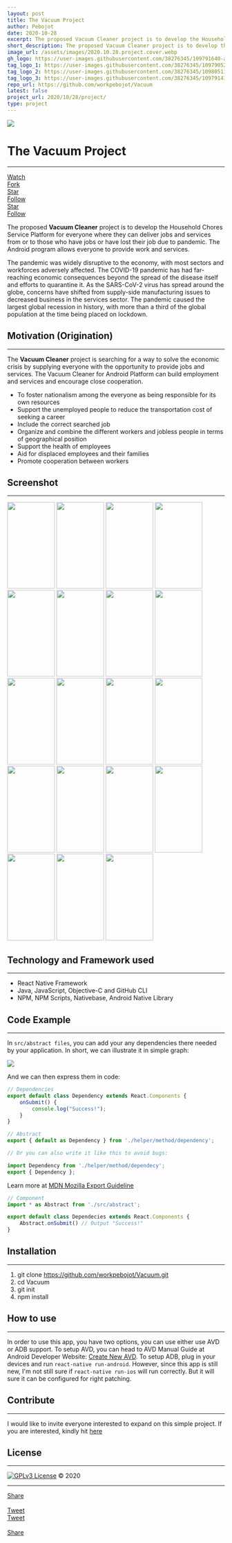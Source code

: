 ```yaml
---
layout: post
title: The Vacuum Project
author: Pebojot
date: 2020-10-28
excerpt: The proposed Vacuum Cleaner project is to develop the Household Chores Service Platform for Filipinos where they can deliver jobs and services from or to those who have jobs or have lost their job. The Android program allows fellow Filipinos to provide work and services.
short_description: The proposed Vacuum Cleaner project is to develop the Household Chores Service Platform for Filipinos
image_url: /assets/images/2020.10.28.project.cover.webp
gh_logo: https://user-images.githubusercontent.com/38276345/109791640-a0fa0d00-7c4d-11eb-9b7f-ad4b61a56d5c.png
tag_logo_1: https://user-images.githubusercontent.com/38276345/109790527-76f41b00-7c4c-11eb-92f5-d7b72832783a.png
tag_logo_2: https://user-images.githubusercontent.com/38276345/109805112-0229dc80-7c5e-11eb-8142-8de7cc02ba77.png
tag_logo_3: https://user-images.githubusercontent.com/38276345/109791416-66907000-7c4d-11eb-9c72-7b4da68fca83.png
repo_url: https://github.com/workpebojot/Vacuum
latest: false
project_url: 2020/10/28/project/
type: project
---
```


<img src="https://user-images.githubusercontent.com/38276345/113085789-14724880-9213-11eb-93f7-187db9688673.png" class="rounded img-fluid">

# The Vacuum Project

---

<div class="desktop__size">
  <div class="d-flex justify-content-start">
    <div class="p-1">
      <a class="github-button" href="https://github.com/workpebojot/Vacuum/subscription" data-size="large"
        data-show-count="true" aria-label="Watch workpebojot/Vacuum on GitHub">
        Watch
      </a>
    </div>
    <div class="p-1">
      <a class="github-button" href="https://github.com/workpebojot/Vacuum/fork" data-size="large" data-show-count="true"
        aria-label="Fork workpebojot/Vacuum on GitHub">
        Fork
      </a>
    </div>
    <div class="p-1">
      <a class="github-button" href="https://github.com/workpebojot/Vacuum" data-size="large" data-show-count="true"
        aria-label="Star workpebojot/Vacuum on GitHub">
        Star
      </a>
    </div>
    <div class="p-1">
        <a class="github-button" href="https://github.com/workpebojot" data-size="large" data-show-count="true" aria-label="Follow @workpebojot on GitHub">Follow</a>
    </div>
  </div>
</div>

<div class="mobile__size">
  <div class="d-flex justify-content-start">
    <div class="p-1">
      <a class="github-button" href="https://github.com/workpebojot/Vacuum" data-size="large" data-show-count="true"
        aria-label="Star workpebojot/Vacuum on GitHub">
        Star
      </a>
    </div>
    <div class="p-1">
        <a class="github-button" href="https://github.com/workpebojot" data-size="large" data-show-count="true" aria-label="Follow @workpebojot on GitHub">Follow</a>
    </div>
  </div>
</div>

The proposed **Vacuum Cleaner** project is to develop the Household Chores Service Platform for everyone where they can deliver jobs and services from or to those who have jobs or have lost their job due to pandemic. The Android program allows everyone to provide work and services.

The pandemic was widely disruptive to the economy, with most sectors and workforces adversely affected. The COVID-19 pandemic has had far-reaching economic consequences beyond the spread of the disease itself and efforts to quarantine it. As the SARS-CoV-2 virus has spread around the globe, concerns have shifted from supply-side manufacturing issues to decreased business in the services sector. The pandemic caused the largest global recession in history, with more than a third of the global population at the time being placed on lockdown.

## Motivation (Origination)
---
The **Vacuum Cleaner** project is searching for a way to solve the economic crisis by supplying everyone with the opportunity to provide jobs and services. The Vacuum Cleaner for Android Platform can build employment and services and encourage close cooperation.

-	To foster nationalism among the everyone as being responsible for its own resources
-	Support the unemployed people to reduce the transportation cost of seeking a career
-	Include the correct searched job
-	Organize and combine the different workers and jobless people in terms of geographical position
-	Support the health of employees
-	Aid for displaced employees and their families
-	Promote cooperation between workers

## Screenshot
---

<p>
    <img width="110" height="200" src="https://user-images.githubusercontent.com/38276345/102956721-a3384080-4513-11eb-9fd2-fda8b70fbaf7.png" />
    <img width="110" height="200" src="https://user-images.githubusercontent.com/38276345/102956726-a5020400-4513-11eb-86f4-f131b6089dd6.png" />
    <img width="110" height="200" src="https://user-images.githubusercontent.com/38276345/102956727-a59a9a80-4513-11eb-9173-c29b3f598e7f.png" />
    <img width="110" height="200" src="https://user-images.githubusercontent.com/38276345/102956729-a6cbc780-4513-11eb-8e75-7314b038d302.png" />
    <img width="110" height="200" src="https://user-images.githubusercontent.com/38276345/102956730-a7645e00-4513-11eb-90bb-12c6e6416753.png" />
    <img width="110" height="200" src="https://user-images.githubusercontent.com/38276345/102956734-a8958b00-4513-11eb-9b4f-29a58e4d8184.png" />
    <img width="110" height="200" src="https://user-images.githubusercontent.com/38276345/102956737-a92e2180-4513-11eb-9dd9-768015b40494.png" />
    <img width="110" height="200" src="https://user-images.githubusercontent.com/38276345/102956740-a9c6b800-4513-11eb-965f-1a5ff378529f.png" />
    <img width="110" height="200" src="https://user-images.githubusercontent.com/38276345/102956741-aa5f4e80-4513-11eb-8b32-dcca9a024c35.png" />
    <img width="110" height="200" src="https://user-images.githubusercontent.com/38276345/102956743-ab907b80-4513-11eb-9211-14bd18017e1f.png" />
    <img width="110" height="200" src="https://user-images.githubusercontent.com/38276345/102956745-ac291200-4513-11eb-9e3b-358a692ac412.png" />
    <img width="110" height="200" src="https://user-images.githubusercontent.com/38276345/102956747-acc1a880-4513-11eb-93b8-90bca63d4b7a.png" />
    <img width="110" height="200" src="https://user-images.githubusercontent.com/38276345/102956752-adf2d580-4513-11eb-9d9a-132bfe542b59.png" />
    <img width="110" height="200" src="https://user-images.githubusercontent.com/38276345/102956753-ae8b6c00-4513-11eb-9482-4fb83e1959ef.png" />
    <img width="110" height="200" src="https://user-images.githubusercontent.com/38276345/102956755-af240280-4513-11eb-8c2b-fef19e0fb330.png" />
    <img width="110" height="200" src="https://user-images.githubusercontent.com/38276345/102956758-afbc9900-4513-11eb-9cd6-76c61c92581b.png" />
    <img width="110" height="200" src="https://user-images.githubusercontent.com/38276345/102956760-b0edc600-4513-11eb-96ce-09741b4511f5.png" />
    <img width="110" height="200" src="https://user-images.githubusercontent.com/38276345/102956763-b1865c80-4513-11eb-9914-8f56076171db.png" />
    <img width="110" height="200" src="https://user-images.githubusercontent.com/38276345/102956765-b21ef300-4513-11eb-8f2f-0ad0e43e7103.png" />
</p>

## Technology and Framework used
---

- React Native Framework
- Java, JavaScript, Objective-C and GitHub CLI
- NPM, NPM Scripts, Nativebase, Android Native Library

## Code Example
---

In `src/abstract files`, you can add your any dependencies there needed by your application. In short, we can illustrate it in simple graph:

<img class="img-fluid" src="/assets/images/sample.code.2020.10.28.project.png" />

And we can then express them in code:
```javascript
// Dependencies
export default class Dependency extends React.Components {
    onSubmit() {
        console.log("Success!");
    }
}
```
```javascript
// Abstract
export { default as Dependency } from './helper/method/dependency';

// Or you can also write it like this to avoid bugs:

import Dependency from './helper/method/dependecy';
export { Dependency };
```
Learn more at [MDN Mozilla Export Guideline](https://developer.mozilla.org/en-US/docs/web/javascript/reference/statements/export)

```javascript
// Component
import * as Abstract from './src/abstract';

export default class Dependecies extends React.Components {
    Abstract.onSubmit() // Output "Success!"
}
```

## Installation
---

1. git clone https://github.com/workpebojot/Vacuum.git
2. cd Vacuum
3. git init
4. npm install

## How to use
---

In order to use this app, you have two options, you can use either use AVD or ADB support. To setup AVD, you can head to AVD Manual Guide at Android Developer Website: [Create New AVD](https://developer.android.com/studio/run/managing-avds.html). To setup ADB, plug in your devices and run `react-native run-android`. However, since this app is still new, I'm not still sure if `react-native run-ios` will run correctly. But it will sure it can be configured for right patching.

## Contribute
---
I would like to invite everyone interested to expand on this simple project. If you are interested, kindly hit [here](https://github.com/workpebojot/Vacuum/blob/master/CONTRIBUTING.md)

## License
---
[![GPLv3 License](https://img.shields.io/badge/License-GPL%20v3-yellow.svg)](https://opensource.org/licenses/) &copy; 2020

---

<div class="desktop__size ">
  <div class="d-flex align-items-center">
    <div class="align-self-center">
      <div class="fb-share-button align-self-center" style="vertical-align: super;top:-2px" data-href="https://www.pebojot.com/2020/10/28/project/" data-layout="button" data-size="large"><a target="_blank" href="https://www.facebook.com/sharer/sharer.php?u=https%3A%2F%2Fdevelopers.facebook.com%2Fdocs%2Fplugins%2F&amp;src=sdkpreparse" class="fb-xfbml-parse-ignore">Share</a></div>
    </div>
    &nbsp;
    <div class="align-self-center">
      <a href="https://twitter.com/share?ref_src=twsrc%5Etfw" class="twitter-share-button" data-size="large"
        data-show-screen-name="false" data-show-count="false" data-via="workpebojot">Tweet</a>
      <script async src="https://platform.twitter.com/widgets.js" charset="utf-8"></script>
    </div>
  </div>
</div>

<div class="mobile__size">
    <div class="d-flex align-items-center justify-content-start">
        <div class="align-self-center">
            <a href="https://twitter.com/share?ref_src=twsrc%5Etfw" class="twitter-share-button align-self-center" data-show-screen-name="false" data-show-count="false" data-via="workpebojot">Tweet</a><script async src="https://platform.twitter.com/widgets.js" charset="utf-8"></script>
        </div>
        &nbsp;
        <div class="align-self-center">
            <div class="fb-share-button align-self-center" style="vertical-align: super;top:-2px" data-href="https://www.pebojot.com/2020/10/28/project/" data-layout="button" data-size="small"><a target="_blank" href="https://www.facebook.com/sharer/sharer.php?u=https%3A%2F%2Fdevelopers.facebook.com%2Fdocs%2Fplugins%2F&amp;src=sdkpreparse" class="fb-xfbml-parse-ignore">Share</a></div>
        </div>
    </div>
</div>
<br />
<br />
<br />
<br />
<br />